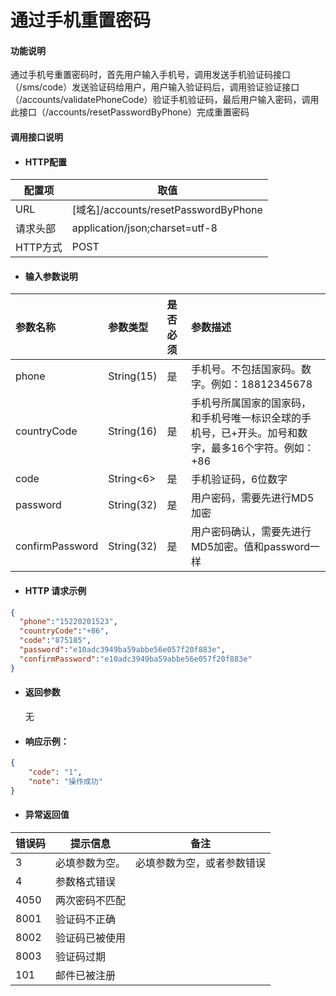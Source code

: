 # 通过手机重置密码

#### 功能说明

通过手机号重置密码时，首先用户输入手机号，调用发送手机验证码接口（/sms/code）发送验证码给用户，用户输入验证码后，调用验证验证接口（/accounts/validatePhoneCode）验证手机验证码，最后用户输入密码，调用此接口（/accounts/resetPasswordByPhone）完成重置密码

#### 调用接口说明

* #### HTTP配置

| 配置项 | 取值 |
| --- | --- |
| URL | \[域名\]/accounts/resetPasswordByPhone|
| 请求头部 | application/json;charset=utf-8 |
| HTTP方式 | POST |

* #### 输入参数说明

| 参数名称 | 参数类型 | 是否必须 | 参数描述 |
| :--- | :--- | :--- | :--- |
| phone | String\(15\) | 是 | 手机号。不包括国家码。数字。例如：18812345678 |
| countryCode | String\(16\) | 是 | 手机号所属国家的国家码， 和手机号唯一标识全球的手机号，已+开头。加号和数字，最多16个字符。例如：+86 |
| code | String&lt;6&gt; | 是 | 手机验证码，6位数字 |
| password | String\(32\) | 是 | 用户密码，需要先进行MD5加密 |
| confirmPassword | String\(32\) | 是 | 用户密码确认，需要先进行MD5加密。值和password一样 |



* #### HTTP 请求示例

```json
{
  "phone":"15220201523",
  "countryCode":"+86",
  "code":"875185",
  "password":"e10adc3949ba59abbe56e057f20f883e",
  "confirmPassword":"e10adc3949ba59abbe56e057f20f883e"
}
```

#### 

* #### 返回参数

  无

* #### 响应示例：

```json
{
    "code": "1",
    "note": "操作成功"
}
```

* #### 异常返回值

| 错误码 | 提示信息 | 备注 |
| --- | --- | --- |
| 3 | 必填参数为空。 | 必填参数为空，或者参数错误 |
| 4 | 参数格式错误 |  |
| 4050 | 两次密码不匹配 |  |
| 8001 | 验证码不正确 |  |
| 8002 | 验证码已被使用 |  |
| 8003 | 验证码过期 |  |
| 101 | 邮件已被注册 |  |



